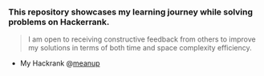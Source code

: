 ### This repository showcases my learning journey while solving problems on Hackerrank. 
> I am open to receiving constructive feedback from others to improve my solutions in terms of both time and space complexity efficiency.
- My Hackrank @[meanup](https://www.hackerrank.com/meanup)
